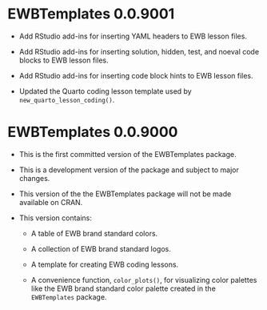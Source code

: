 # EWBTemplates 0.0.9001

* Add RStudio add-ins for inserting YAML headers to EWB lesson files.

* Add RStudio add-ins for inserting solution, hidden, test, and noeval code blocks to EWB lesson files.

* Add RStudio add-ins for inserting code block hints to EWB lesson files.

* Updated the Quarto coding lesson template used by `new_quarto_lesson_coding()`.

# EWBTemplates 0.0.9000

* This is the first committed version of the EWBTemplates package.

* This is a development version of the package and subject to major changes.

* This version of the the EWBTemplates package will not be made available on
CRAN.

* This version contains:

  * A table of EWB brand standard colors.

  * A collection of EWB brand standard logos.

  * A template for creating EWB coding lessons.

  * A convenience function, `color_plots()`, for visualizing color palettes
  like the EWB brand standard color palette created in the `EWBTemplates`
  package.
